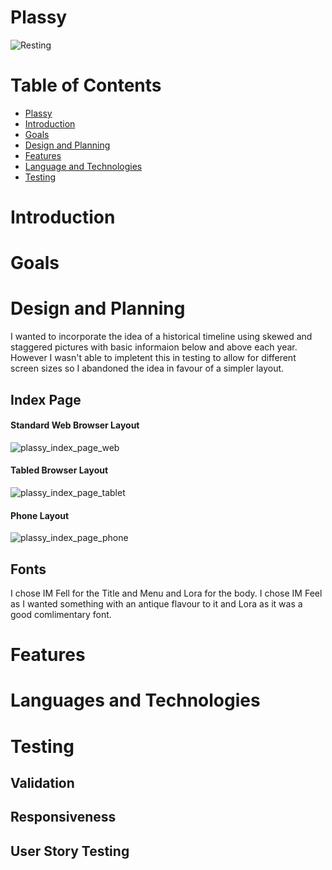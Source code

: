 
# Plassy

![Resting](https://user-images.githubusercontent.com/119498357/210387045-ed479913-868b-4227-a79b-8cfa9e5bb919.jpg)

# Table of Contents

- [Plassy](#milestonoe-1-project--plassy)
- [Introduction](#introcuction)
- [Goals](#goals)
- [Design and Planning](design-and-planning)
- [Features](#features)
- [Language and Technologies](#language-and-technologies)
- [Testing](#testing)

# Introduction

# Goals

# Design and Planning

I wanted to incorporate the idea of a historical timeline using skewed and staggered pictures with basic informaion below and above each year. However I wasn't able to impletent this in testing to allow for different screen sizes so I abandoned the idea in favour of a simpler layout.

## Index Page


  #### Standard Web Browser Layout
  ![plassy_index_page_web](https://user-images.githubusercontent.com/119498357/210420095-833ebeb9-c714-4163-bbf3-fca50a9c0eba.png)


  #### Tabled Browser Layout
  ![plassy_index_page_tablet](https://user-images.githubusercontent.com/119498357/210420108-c429204c-6158-4b31-a5ef-d50ecf3e6a87.png)


  #### Phone Layout
  ![plassy_index_page_phone](https://user-images.githubusercontent.com/119498357/210420122-93fca391-939e-47d2-b744-844a99913c3b.png)

## Fonts

I chose IM Fell for the Title and Menu and Lora for the body. I chose IM Feel as I wanted something with an antique flavour to it and Lora as it was a good comlimentary font.

# Features

# Languages and Technologies


# Testing

## Validation

## Responsiveness

## User Story Testing


